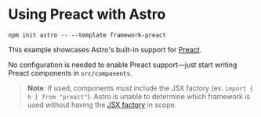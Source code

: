 # Using Preact with Astro

```
npm init astro -- --template framework-preact
```

This example showcases Astro's built-in support for [Preact](https://preactjs.com/).

No configuration is needed to enable Preact support—just start writing Preact components in `src/components`.

> **Note**: If used, components _must_ include the JSX factory (ex. `import { h } from "preact"`). Astro is unable to determine which framework is used without having the [JSX factory](https://mariusschulz.com/blog/per-file-jsx-factories-in-typescript#what-is-a-jsx-factory) in scope.
